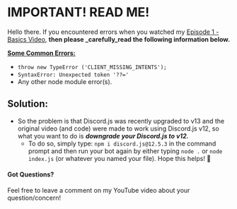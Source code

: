 # IMPORTANT! READ ME!
Hello there. If you encountered errors when you watched my [Episode 1 - Basics Video](https://www.youtube.com/watch?v=8pbcFKzDgKY&t=676s), **then please _carefully_read the following information below.**

<ins> **Some Common Errors:** </ins>
- `throw new TypeError ('CLIENT_MISSING_INTENTS');`
- `SyntaxError: Unexpected token '??='`
- Any other node module error(s).

## </ins> **Solution:** </ins>
- So the problem is that Discord.js was recently upgraded to v13 and the original video (and code) were made to work using Discord.js v12, so what you want to do is _**downgrade your Discord.js to v12.**_
  - To do so, simply type: `npm i discord.js@12.5.3` in the command prompt and then run your bot again by either typing `node .` or `node index.js` (or whatever you named your file). Hope this helps! 🙂

#### Got Questions?
Feel free to leave a comment on my YouTube video about your question/concern!



